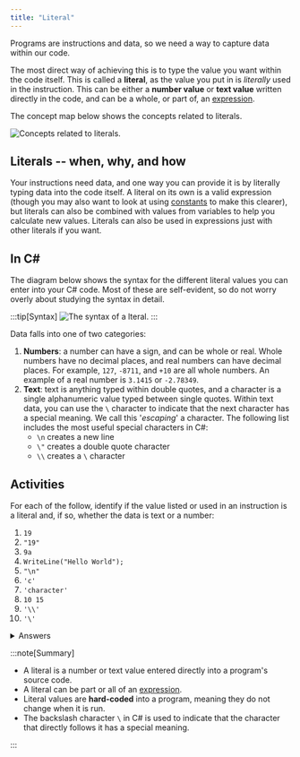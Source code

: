 ```yaml
---
title: "Literal"
---
```


Programs are instructions and data, so we need a way to capture data within our code.

The most direct way of achieving this is to type the value you want within the code itself. This is called a **literal**, as the value you put in is *literally* used in the instruction.
This can be either a **number value** or **text value** written directly in the code, and can be a whole, or part of, an [expression](../04-expression).

The concept map below shows the concepts related to literals.

![Concepts related to literals.](./images/literal-concept.png "Concepts related to iterals.")

## Literals -- when, why, and how

Your instructions need data, and one way you can provide it is by literally typing data into the code itself. A literal on its own is a valid expression (though you may also want to look at using [constants](../07-variable/#constants) to make this clearer), but literals can also be combined with values from variables to help you calculate new values. Literals can also be used in expressions just with other literals if you want.

## In C#

The diagram below shows the syntax for the different literal values you can enter into your C# code. Most of these are self-evident, so do not worry overly about studying the syntax in detail.

:::tip[Syntax]
![The syntax of a lteral.](./images/program-creation/LiteralSyntax.png "The syntax of a literal")
:::

Data falls into one of two categories:

1. **Numbers**: a number can have a sign, and can be whole or real. Whole numbers have no decimal places, and real numbers can have decimal places. For example, `127`, `-8711`, and `+10` are all whole numbers. An example of a real number is `3.1415` or `-2.78349`.
2. **Text**: text is anything typed within double quotes, and a character is a single alphanumeric value typed between single quotes. Within text data, you can use the `\` character to indicate that the next character has a special meaning. We call this '*escaping*' a character. The following list includes the most useful special characters in C#:
   * `\n` creates a new line
   * `\"` creates a double quote character
   * `\\` creates a `\` character

## Activities

For each of the follow, identify if the value listed or used in an instruction is a literal and, if so, whether the data is text or a number:

1. `19`
2. `"19"`
3. `9a`
4. `WriteLine("Hello World");`
5. `"\n"`
6. `'c'`
7. `'character'`
8. `10 15`
9. `'\\'`
10. `'\'`

<details>
  <summary role="button">Answers</summary>
  <ul>
    <li><strong>1: </strong>This is the literal number 19.</li>
    <li><strong>2: </strong>This is the literal text "19".</li>
    <li><strong>3: </strong>This is not a literal. It is malformed because it is neither character, text, or number.</li>
    <li><strong>4: </strong>This instruction contains the literal text "Hello World".</li>
    <li><strong>5: </strong>This is literal text containing the escaped character for a new line.</li>
    <li><strong>6: </strong>This is the literal character 'c'.</li>
    <li><strong>7: </strong>This is not a literal. It is malformed because the single quotes denote a character, which should be a single alphanumeric value.</li>
    <li><strong>8: </strong>Both 10 and 15 are literal numbers, but as a whole this is not a literal. It is malformed because of the space that separates these values.</li>
    <li><strong>9: </strong>This is the literal character for a backslash '\'.</li>
    <li><strong>10: </strong>This is not a valid literal character. The `\` needs to be followed by a valid escape character. In this case, the computer will interpret the closing single quote as the character to escape, which means we are missing an actual closing quote.</li>
  </ul>
</details>

:::note[Summary]

* A literal is a number or text value entered directly into a program's source code.
* A literal can be part or all of an [expression](../04-expression).
* Literal values are **hard-coded** into a program, meaning they do not change when it is run.
* The backslash character `\` in C# is used to indicate that the character that directly follows it has a special meaning.

:::

